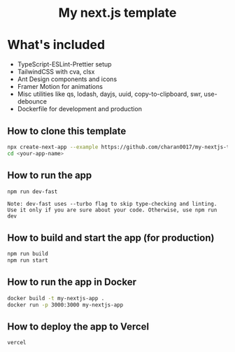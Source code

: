 <h1 align="center">
My next.js template
</h1>

# What's included
 - TypeScript-ESLint-Prettier setup
 - TailwindCSS with cva, clsx
 - Ant Design components and icons
 - Framer Motion for animations
 - Misc utilities like qs, lodash, dayjs, uuid, copy-to-clipboard, swr, use-debounce
 - Dockerfile for development and production

## How to clone this template
```bash
npx create-next-app --example https://github.com/charan0017/my-nextjs-template <your-app-name>
cd <your-app-name>
```

## How to run the app
```bash
npm run dev-fast
```
`Note: dev-fast uses --turbo flag to skip type-checking and linting. Use it only if you are sure about your code. Otherwise, use npm run dev`

## How to build and start the app (for production)
```bash
npm run build
npm run start
```

## How to run the app in Docker
```bash
docker build -t my-nextjs-app .
docker run -p 3000:3000 my-nextjs-app
```

## How to deploy the app to Vercel
```bash
vercel
```
